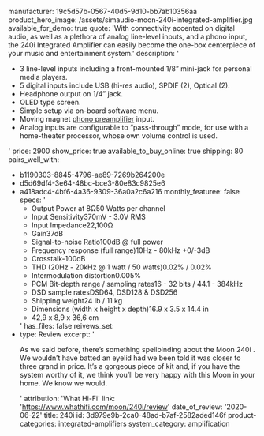 manufacturer: 19c5d57b-0567-40d5-9d10-bb7ab10356aa
product_hero_image: /assets/simaudio-moon-240i-integrated-amplifier.jpg
available_for_demo: true
quote: 'With connectivity accented on digital audio, as well as a plethora of analog line-level inputs, and a phono input, the 240i Integrated Amplifier can easily become the one-box centerpiece of your music and entertainment system.'
description: '<ul><li>3 line-level inputs including a front-mounted 1/8” mini-jack for personal media players.</li><li>5 digital inputs include USB (hi-res audio), SPDIF (2), Optical (2).</li><li>Headphone output on 1/4” jack.</li><li>OLED type screen.</li><li>Simple setup via on-board software menu.</li><li>Moving magnet&nbsp;<a href="https://simaudio.com/fr/categorie-produit/preamplificateurs-phono/">phono preamplifier</a>&nbsp;input.</li><li>Analog inputs are configurable to “pass-through” mode, for use with a home-theater processor, whose own volume control is used.</li></ul>'
price: 2900
show_price: true
available_to_buy_online: true
shipping: 80
pairs_well_with:
  - b1190303-8845-4796-ae89-7269b264200e
  - d5d69df4-3e64-48bc-bce3-80e83c9825e6
  - a418adc4-4bf6-4a36-9309-36a0a2c6a216
monthly_featuree: false
specs: '<ul><li>Output Power at 8Ω50 Watts per channel</li><li>Input Sensitivity370mV - 3.0V RMS</li><li>Input Impedance22,100Ω</li><li>Gain37dB</li><li>Signal-to-noise Ratio100dB @ full power</li><li>Frequency response (full range)10Hz - 80kHz +0/-3dB</li><li>Crosstalk-100dB</li><li>THD (20Hz - 20kHz @ 1 watt / 50 watts)0.02% / 0.02%</li><li>Intermodulation distortion0.005%</li><li>PCM Bit-depth range / sampling rates16 - 32 bits / 44.1 - 384kHz</li><li>DSD sample ratesDSD64, DSD128 &amp; DSD256</li><li>Shipping weight24 lb / 11 kg</li><li>Dimensions (width x height x depth)16.9 x 3.5 x 14.4 in</li><li>42,9 x 8,9 x 36,6 cm</li></ul>'
has_files: false
reivews_set:
  -
    type: Review
    excerpt: '<p>As we said before, there’s something spellbinding about the Moon 240i . We wouldn’t have batted an eyelid had we been told it was closer to three grand in price. It’s a gorgeous piece of kit and, if you have the system worthy of it, we think you’ll be very happy with this Moon in your home. We know we would.</p>'
    attribution: 'What Hi-Fi'
    link: 'https://www.whathifi.com/moon/240i/review'
    date_of_review: '2020-06-22'
title: 240i
id: 3d979e9b-2ca0-48ad-b7af-2582aded146f
product-categories: integrated-amplifiers
system_category: amplification
